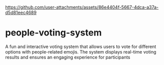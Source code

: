 https://github.com/user-attachments/assets/86e4404f-5667-4dca-a37a-d5d81eec4689

# people-voting-system
A fun and interactive voting system that allows users to vote for different options with people-related emojis. The system displays real-time voting results and ensures an engaging experience for participants



